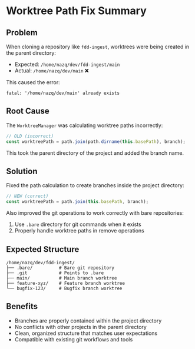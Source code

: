 # Worktree Path Fix Summary

## Problem
When cloning a repository like `fdd-ingest`, worktrees were being created in the parent directory:
- Expected: `/home/nazq/dev/fdd-ingest/main`
- Actual: `/home/nazq/dev/main` ❌

This caused the error:
```
fatal: '/home/nazq/dev/main' already exists
```

## Root Cause
The `WorktreeManager` was calculating worktree paths incorrectly:
```typescript
// OLD (incorrect)
const worktreePath = path.join(path.dirname(this.basePath), branch);
```

This took the parent directory of the project and added the branch name.

## Solution
Fixed the path calculation to create branches inside the project directory:
```typescript
// NEW (correct)
const worktreePath = path.join(this.basePath, branch);
```

Also improved the git operations to work correctly with bare repositories:
1. Use `.bare` directory for git commands when it exists
2. Properly handle worktree paths in remove operations

## Expected Structure
```
/home/nazq/dev/fdd-ingest/
├── .bare/          # Bare git repository
├── .git            # Points to .bare
├── main/           # Main branch worktree
├── feature-xyz/    # Feature branch worktree
└── bugfix-123/     # Bugfix branch worktree
```

## Benefits
- Branches are properly contained within the project directory
- No conflicts with other projects in the parent directory
- Clean, organized structure that matches user expectations
- Compatible with existing git workflows and tools